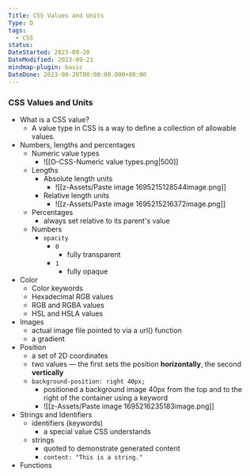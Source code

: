 ```yaml
---
Title: CSS Values and Units
Type: D
tags:
  - CSS
status: 
DateStarted: 2023-09-20
DateModified: 2023-09-21
mindmap-plugin: basic
DateDone: 2023-09-20T00:00:00.000+08:00
---
```

### CSS Values and Units
- What is a CSS value?
    - A value type in CSS is a way to define a collection of allowable values.
- Numbers, lengths and percentages
    - Numeric value types
        - ![[O-CSS-Numeric value types.png|500]]
    - Lengths
        - Absolute length units
            - ![[z-Assets/Paste image 1695215128544image.png]]
        - Relative length units
            - ![[z-Assets/Paste image 1695215216372image.png]]
    - Percentages
        - always set relative to its parent's value
    - Numbers
        - `opacity`
            - `0`
                - fully transparent
            - `1`
                - fully opaque
- Color
    - Color keywords
    - Hexadecimal RGB values
    - RGB and RGBA values
    - HSL and HSLA values
- Images
    - actual image file pointed to via a url() function
    - a gradient
- Position
    - a set of 2D coordinates
    - two values — the first sets the position **horizontally**, the second **vertically**
    - `background-position: right 40px;`
        - positioned a background image 40px from the top and to the right of the container using a keyword
        - ![[z-Assets/Paste image 1695216235183image.png]]
- Strings and Identifiers
    - identifiers (keywords)
        - a special value CSS understands
    - strings
        - quoted to demonstrate generated content
        - `content: "This is a string."`
- Functions